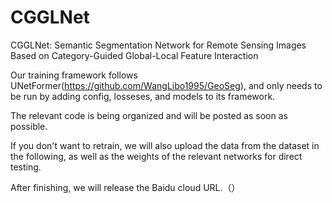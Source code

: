 # CGGLNet
CGGLNet: Semantic Segmentation Network for  Remote Sensing Images Based on Category-Guided  Global-Local Feature Interaction


Our training framework follows UNetFormer(https://github.com/WangLibo1995/GeoSeg), and only needs to be run by adding config, losseses, and models to its framework.


The relevant code is being organized and will be posted as soon as possible.

If you don't want to retrain, we will also upload the data from the dataset in the following, as well as the weights of the relevant networks for direct testing.

After finishing, we will release the Baidu cloud URL.（）
